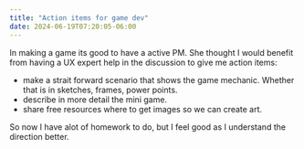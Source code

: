 ```yaml
---
title: "Action items for game dev"
date: 2024-06-19T07:20:05-06:00
---
```


In making a game its good to have a active PM. She thought I would benefit from having a UX expert help in the discussion to give me action items:

- make a strait forward scenario that shows the game mechanic. Whether that is in sketches, frames, power points. 
- describe in more detail the mini game.
- share free resources where to get images so we can create art. 

So now I have alot of homework to do, but I feel good as I understand the direction better. 

